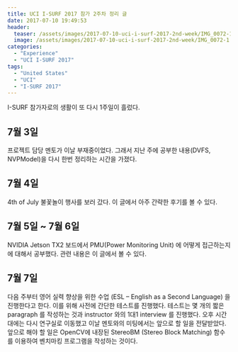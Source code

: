```yaml
---
title: UCI I-SURF 2017 참가 2주차 정리 글
date: 2017-07-10 19:49:53
header:
  teaser: /assets/images/2017-07-10-uci-i-surf-2017-2nd-week/IMG_0072-1.jpg
  image: /assets/images/2017-07-10-uci-i-surf-2017-2nd-week/IMG_0072-1.jpg
categories:
  - "Experience"
  - "UCI I-SURF 2017"
tags:
  - "United States"
  - "UCI"
  - "I-SURF 2017"
---
```


I-SURF 참가자로의 생활이 또 다시 1주일이 흘렀다.

<!-- more -->

## 7월 3일

프로젝트 담당 멘토가 이날 부재중이었다. 그래서 지난 주에 공부한 내용(DVFS, NVPModel)을 다시 한번 정리하는 시간을 가졌다.

## 7월 4일

4th of July 불꽃놀이 행사를 보러 갔다. 이 글에서 아주 간략한 후기를 볼 수 있다.

## 7월 5일 ~ 7월 6일

NVIDIA Jetson TX2 보드에서 PMU(Power Monitoring Unit) 에 어떻게 접근하는지에 대해서 공부했다. 관련 내용은 이 글에서 볼 수 있다.

## 7월 7일

다음 주부터 영어 실력 향상을 위한 수업 (ESL – English as a Second Language) 을 진행한다고 한다. 이를 위해 사전에 간단한 테스트를 진행했다. 테스트는 몇 개의 짧은 paragraph 를 작성하는 것과 instructor 와의 1대1 interview 를 진행했다. 오후 시간대에는 다시 연구실로 이동했고 이날 멘토와의 미팅에서는 앞으로 할 일을 전달받았다. 앞으로 해야 할 일은 OpenCV에 내장된 StereoBM (Stereo Block Matching) 함수를 이용하여 벤치마킹 프로그램을 작성하는 것이다.
